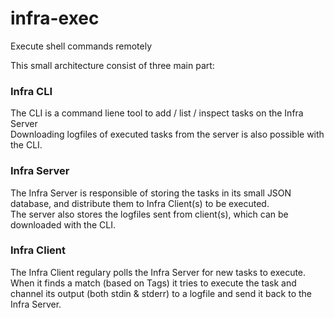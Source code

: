 # infra-exec

Execute shell commands remotely

This small architecture consist of three main part:

### Infra CLI
The CLI is a command liene tool to add / list / inspect tasks on the Infra Server\
Downloading logfiles of executed tasks from the server is also possible with the CLI.

### Infra Server
The Infra Server is responsible of storing the tasks in its small JSON database, and distribute them to Infra Client(s) to be executed.\
The server also stores the logfiles sent from client(s), which can be downloaded with the CLI.

### Infra Client
The Infra Client regulary polls the Infra Server for new tasks to execute. When it finds a match (based on Tags) it tries to execute the task and channel its output (both stdin & stderr) to a logfile and send it back to the Infra Server. 